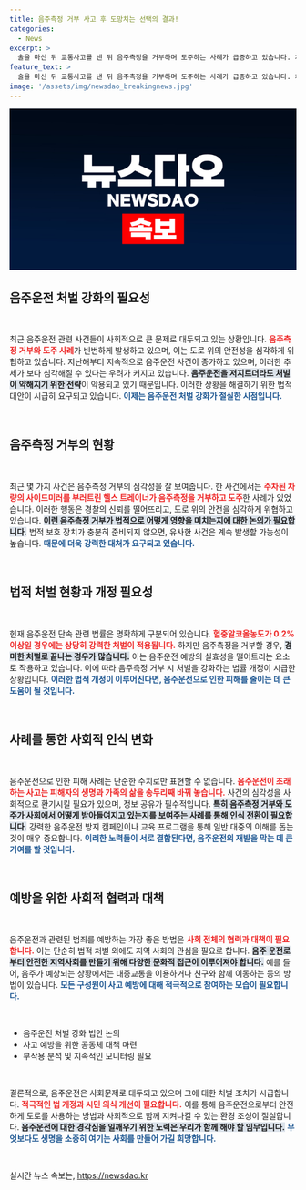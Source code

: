 ```yaml
---
title: 음주측정 거부 사고 후 도망치는 선택의 결과!
categories:
  - News
excerpt: >
  술을 마신 뒤 교통사고를 낸 뒤 음주측정을 거부하며 도주하는 사례가 급증하고 있습니다. 처벌의 차이로 인해 안전을 위협하는 상황이 빈번해지는 가운데, 강력한 대책 마련이 시급한 상황입니다.
feature_text: >
  술을 마신 뒤 교통사고를 낸 뒤 음주측정을 거부하며 도주하는 사례가 급증하고 있습니다. 처벌의 차이로 인해 안전을 위협하는 상황이 빈번해지는 가운데, 강력한 대책 마련이 시급한 상황입니다.
image: '/assets/img/newsdao_breakingnews.jpg'
---
```


<p><img src="/assets/img/newsdao_breakingnews.jpg" alt="implanttips 속보" /></p>

<h2 data-ke-size="size26">음주운전 처벌 강화의 필요성</h2>

<p data-ke-size="size16">&nbsp;</p>

<p>최근 음주운전 관련 사건들이 사회적으로 큰 문제로 대두되고 있는 상황입니다. <b><span style="color: #ee2323;">음주측정 거부와 도주 사례</span></b>가 빈번하게 발생하고 있으며, 이는 도로 위의 안전성을 심각하게 위협하고 있습니다. 지난해부터 지속적으로 음주운전 사건이 증가하고 있으며, 이러한 추세가 보다 심각해질 수 있다는 우려가 커지고 있습니다. <b><span style="background-color: #21538527;">음주운전을 저지르더라도 처벌이 약해지기 위한 전략</span></b>이 악용되고 있기 때문입니다. 이러한 상황을 해결하기 위한 법적 대안이 시급히 요구되고 있습니다. <b><span style="color: #1a5490;">이제는 음주운전 처벌 강화가 절실한 시점입니다.</span></b></p>

<p data-ke-size="size16">&nbsp;</p>

<h2 data-ke-size="size26">음주측정 거부의 현황</h2>

<p data-ke-size="size16">&nbsp;</p>

<p>최근 몇 가지 사건은 음주측정 거부의 심각성을 잘 보여줍니다. 한 사건에서는 <b><span style="ee2323;color:#ee2323;">주차된 차량의 사이드미러를 부러트린 헬스 트레이너가 음주측정을 거부하고 도주</span></b>한 사례가 있었습니다. 이러한 행동은 경찰의 신뢰를 떨어뜨리고, 도로 위의 안전을 심각하게 위협하고 있습니다. <b><span style="background-color: #21538527;">이런 음주측정 거부가 법적으로 어떻게 영향을 미치는지에 대한 논의가 필요합니다.</span></b> 법적 보호 장치가 충분히 준비되지 않으면, 유사한 사건은 계속 발생할 가능성이 높습니다. <b><span style="color: #1a5490;">때문에 더욱 강력한 대처가 요구되고 있습니다.</span></b></p>

<p data-ke-size="size16">&nbsp;</p>

<h2 data-ke-size="size26">법적 처벌 현황과 개정 필요성</h2>

<p data-ke-size="size16">&nbsp;</p>

<p>현재 음주운전 단속 관련 법률은 명확하게 구분되어 있습니다. <b><span style="color: #ee2323;">혈중알코올농도가 0.2% 이상일 경우에는 상당히 강력한 처벌이 적용됩니다.</span></b> 하지만 음주측정을 거부할 경우, <b><span style="background-color: #21538527;">경미한 처벌로 끝나는 경우가 많습니다.</span></b> 이는 음주운전 예방의 실효성을 떨어트리는 요소로 작용하고 있습니다. 이에 따라 음주측정 거부 시 처벌을 강화하는 법률 개정이 시급한 상황입니다. <b><span style="color: #1a5490;">이러한 법적 개정이 이루어진다면, 음주운전으로 인한 피해를 줄이는 데 큰 도움이 될 것입니다.</span></b></p>

<p data-ke-size="size16">&nbsp;</p>

<h2 data-ke-size="size26">사례를 통한 사회적 인식 변화</h2>

<p data-ke-size="size16">&nbsp;</p>

<p>음주운전으로 인한 피해 사례는 단순한 수치로만 표현할 수 없습니다. <b><span style="color: #ee2323;">음주운전이 초래하는 사고는 피해자의 생명과 가족의 삶을 송두리째 바꿔 놓습니다.</span></b> 사건의 심각성을 사회적으로 환기시킬 필요가 있으며, 정보 공유가 필수적입니다. <b><span style="background-color: #21538527;">특히 음주측정 거부와 도주가 사회에서 어떻게 받아들여지고 있는지를 보여주는 사례를 통해 인식 전환이 필요합니다.</span></b> 강력한 음주운전 방지 캠페인이나 교육 프로그램을 통해 일반 대중의 이해를 돕는 것이 매우 중요합니다. <b><span style="color: #1a5490;">이러한 노력들이 서로 결합된다면, 음주운전의 재발을 막는 데 큰 기여를 할 것입니다.</span></b></p>

<p data-ke-size="size16">&nbsp;</p>

<h2 data-ke-size="size26">예방을 위한 사회적 협력과 대책</h2>

<p data-ke-size="size16">&nbsp;</p>

<p>음주운전과 관련된 범죄를 예방하는 가장 좋은 방법은 <b><span style="color: #ee2323;">사회 전체의 협력과 대책이 필요합니다.</span></b> 이는 단순히 법적 처벌 외에도 지역 사회의 관심을 필요로 합니다. <b><span style="background-color: #21538527;">음주 운전로부터 안전한 지역사회를 만들기 위해 다양한 문화적 접근이 이루어져야 합니다.</span></b> 예를 들어, 음주가 예상되는 상황에서는 대중교통을 이용하거나 친구와 함께 이동하는 등의 방법이 있습니다. <b><span style="color: #1a5490;">모든 구성원이 사고 예방에 대해 적극적으로 참여하는 모습이 필요합니다.</span></b></p>

<p data-ke-size="size16">&nbsp;</p>

<p><html></p>

<ul>
<li>음주운전 처벌 강화 법안 논의</li>
<li>사고 예방을 위한 공동체 대책 마련</li>
<li>부작용 분석 및 지속적인 모니터링 필요</li>
</ul>

<p></html></p>

<p data-ke-size="size16">&nbsp;</p>

<p>결론적으로, 음주운전은 사회문제로 대두되고 있으며 그에 대한 처벌 조치가 시급합니다. <b><span style="color: #ee2323;">적극적인 법 개정과 시민 의식 개선이 필요합니다.</span></b> 이를 통해 음주운전으로부터 안전하게 도로를 사용하는 방법과 사회적으로 함께 지켜나갈 수 있는 환경 조성이 절실합니다. <b><span style="background-color: #21538527;">음주운전에 대한 경각심을 일깨우기 위한 노력은 우리가 함께 해야 할 임무입니다.</span></b> <b><span style="color: #1a5490;">무엇보다도 생명을 소중히 여기는 사회를 만들어 가길 희망합니다.</span></b></p>

<p data-ke-size="size16">&nbsp;</p>
실시간 뉴스 속보는, <a href="https://newsdao.kr" rel="dofollow">https://newsdao.kr</a>


